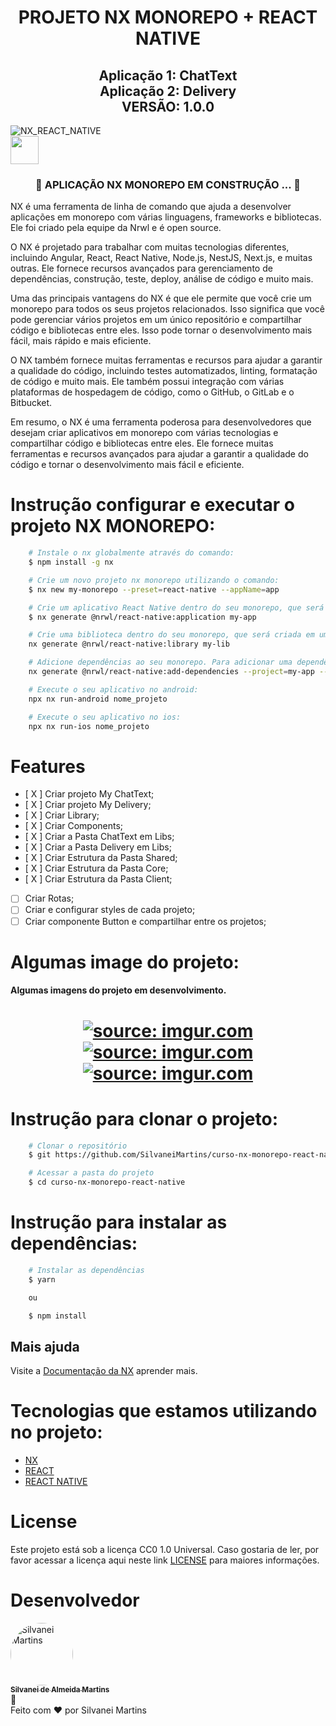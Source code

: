 <h1 align="center">
 PROJETO NX MONOREPO + REACT NATIVE
</h1>

<h2 align="center">
   Aplicação 1: ChatText 
   <br />
   Aplicação 2: Delivery
   <br />
   VERSÃO: 1.0.0
</h2>

![NX_REACT_NATIVE](https://img.shields.io/badge/REACT-NATIVE-blue.svg)
<br />
<a href="https://nx.dev" target="_blank" rel="noreferrer"><img src="https://raw.githubusercontent.com/nrwl/nx/master/images/nx-logo.png" width="45"></a>

<h3 align="center">
	🚧  APLICAÇÃO NX MONOREPO EM CONSTRUÇÃO ...  🚧
</h3>

NX é uma ferramenta de linha de comando que ajuda a desenvolver aplicações em monorepo com várias linguagens, frameworks e bibliotecas. Ele foi criado pela equipe da Nrwl e é open source.

O NX é projetado para trabalhar com muitas tecnologias diferentes, incluindo Angular, React, React Native, Node.js, NestJS, Next.js, e muitas outras. Ele fornece recursos avançados para gerenciamento de dependências, construção, teste, deploy, análise de código e muito mais.

Uma das principais vantagens do NX é que ele permite que você crie um monorepo para todos os seus projetos relacionados. Isso significa que você pode gerenciar vários projetos em um único repositório e compartilhar código e bibliotecas entre eles. Isso pode tornar o desenvolvimento mais fácil, mais rápido e mais eficiente.

O NX também fornece muitas ferramentas e recursos para ajudar a garantir a qualidade do código, incluindo testes automatizados, linting, formatação de código e muito mais. Ele também possui integração com várias plataformas de hospedagem de código, como o GitHub, o GitLab e o Bitbucket.

Em resumo, o NX é uma ferramenta poderosa para desenvolvedores que desejam criar aplicativos em monorepo com várias tecnologias e compartilhar código e bibliotecas entre eles. Ele fornece muitas ferramentas e recursos avançados para ajudar a garantir a qualidade do código e tornar o desenvolvimento mais fácil e eficiente.

# Instrução configurar e executar o projeto NX MONOREPO:
```bash
    # Instale o nx globalmente através do comando:
    $ npm install -g nx

    # Crie um novo projeto nx monorepo utilizando o comando:
    $ nx new my-monorepo --preset=react-native --appName=app

    # Crie um aplicativo React Native dentro do seu monorepo, que será criado em um diretório separado dentro do seu monorepo. Para criar um aplicativo React Native, utilize o comando:
    $ nx generate @nrwl/react-native:application my-app

    # Crie uma biblioteca dentro do seu monorepo, que será criada em um diretório separado dentro do seu monorepo. Para criar uma biblioteca, utilize o comando:
    nx generate @nrwl/react-native:library my-lib

    # Adicione dependências ao seu monorepo. Para adicionar uma dependência, utilize o comando:
    nx generate @nrwl/react-native:add-dependencies --project=my-app --dependencies=my-lib

    # Execute o seu aplicativo no android:
    npx nx run-android nome_projeto

    # Execute o seu aplicativo no ios:
    npx nx run-ios nome_projeto
```

# Features
-   [ X ] Criar projeto My ChatText;
-   [ X ] Criar projeto My Delivery;
-   [ X ] Criar Library;
-   [ X ] Criar Components;
-   [ X ] Criar a Pasta ChatText em Libs;
-   [ X ] Criar a Pasta Delivery em Libs;
-   [ X ] Criar Estrutura da Pasta Shared;
-   [ X ] Criar Estrutura da Pasta Core;
-   [ X ] Criar Estrutura da Pasta Client;
-   [  ] Criar Rotas;
-   [  ] Criar e configurar styles de cada projeto;
-   [  ] Criar componente Button e compartilhar entre os projetos;

# Algumas image do projeto:
<h4 align="left">
	Algumas imagens do projeto em desenvolvimento.
</h4>
<h1 align="center">
    <a href="https://imgur.com/phxSDap"><img src="https://i.imgur.com/phxSDap.png" title="source: imgur.com" /></a>
 	<br />
    <a href="https://imgur.com/OFygwXx"><img src="https://i.imgur.com/OFygwXx.png" title="source: imgur.com" /></a>
	<br />
	<a href="https://imgur.com/vof5PM2"><img src="https://i.imgur.com/vof5PM2.png" title="source: imgur.com" /></a>
	<br />
</h1>

# Instrução para clonar o projeto:
```bash
    # Clonar o repositório
    $ git https://github.com/SilvaneiMartins/curso-nx-monorepo-react-native

    # Acessar a pasta do projeto
    $ cd curso-nx-monorepo-react-native
```

# Instrução para instalar as dependências:
```bash
    # Instalar as dependências
    $ yarn

    ou

    $ npm install
```

## Mais ajuda

Visite a [Documentação da NX](https://nx.dev) aprender mais.

# Tecnologias que estamos utilizando no projeto:
-   [NX](https://nx.dev)
-   [REACT](https://pt-br.reactjs.org/)
-   [REACT NATIVE](https://reactnative.dev/)

# License
Este projeto está sob a licença CC0 1.0 Universal. Caso gostaria de ler, por favor acessar a licença aqui neste link [LICENSE](https://github.com/SilvaneiMartins/curso-nx-monorepo-react-native/blob/master/LICENSE) para maiores informações.

# Desenvolvedor
<a href="https://github.com/SilvaneiMartins">
    <img
        style="border-radius:50%"
        src="https://github.com/SilvaneiMartins.png"
        width="100px;"
        alt="Silvanei Martins"
    />
    <br />
    <sub>
        <b>Silvanei de Almeida Martins</b>
    </sub>
    <br />
</a>
    🚀
 </a>
<br />
Feito com ❤️ por Silvanei Martins
